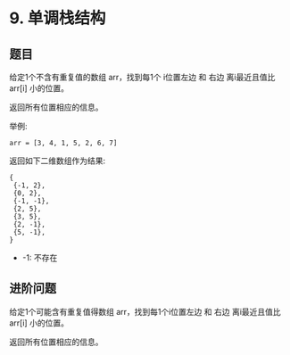 # 9. 单调栈结构

## 题目
给定1个不含有重复值的数组 arr，找到每1个 i位置左边 和 右边 离i最近且值比 arr[i] 小的位置。

返回所有位置相应的信息。


举例:
```text
arr = [3, 4, 1, 5, 2, 6, 7]
```

返回如下二维数组作为结果:

```text
{
 {-1, 2},
 {0, 2},
 {-1, -1},
 {2, 5},
 {3, 5},
 {2, -1},
 {5, -1},
}
```


* -1: 不存在

## 进阶问题
给定1个可能含有重复值得数组 arr，找到每1个i位置左边 和 右边 离i最近且值比 arr[i] 小的位置。

返回所有位置相应的信息。
